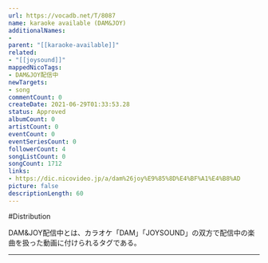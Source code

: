 ```yaml
---
url: https://vocadb.net/T/8087
name: karaoke available (DAM&JOY)
additionalNames: 
- 
parent: "[[karaoke-available]]"
related:
- "[[joysound]]"
mappedNicoTags:
- DAM&JOY配信中
newTargets:
- song
commentCount: 0
createDate: 2021-06-29T01:33:53.28
status: Approved
albumCount: 0
artistCount: 0
eventCount: 0
eventSeriesCount: 0
followerCount: 4
songListCount: 0
songCount: 1712
links: 
- https://dic.nicovideo.jp/a/dam%26joy%E9%85%8D%E4%BF%A1%E4%B8%AD
picture: false
descriptionLength: 60
---
```


#Distribution

DAM&JOY配信中とは、カラオケ「DAM」「JOYSOUND」の双方で配信中の楽曲を扱った動画に付けられるタグである。

---


